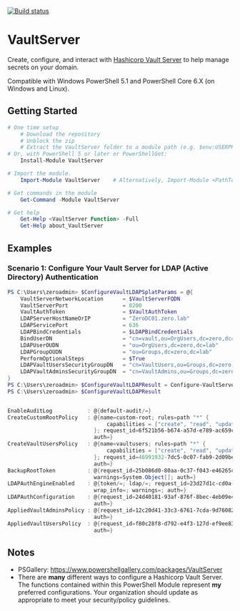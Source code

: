 [![Build status](https://ci.appveyor.com/api/projects/status/github/pldmgg/vaultserver?branch=master&svg=true)](https://ci.appveyor.com/project/pldmgg/vaultserver/branch/master)


# VaultServer
Create, configure, and interact with [Hashicorp Vault Server](https://www.vaultproject.io/) to help manage secrets on your domain.

Compatible with Windows PowerShell 5.1 and PowerShell Core 6.X (on Windows and Linux).

## Getting Started

```powershell
# One time setup
    # Download the repository
    # Unblock the zip
    # Extract the VaultServer folder to a module path (e.g. $env:USERPROFILE\Documents\WindowsPowerShell\Modules\)
# Or, with PowerShell 5 or later or PowerShellGet:
    Install-Module VaultServer

# Import the module.
    Import-Module VaultServer    # Alternatively, Import-Module <PathToModuleFolder>

# Get commands in the module
    Get-Command -Module VaultServer

# Get help
    Get-Help <VaultServer Function> -Full
    Get-Help about_VaultServer
```

## Examples

### Scenario 1: Configure Your Vault Server for LDAP (Active Directory) Authentication

```powershell
PS C:\Users\zeroadmin> $ConfigureVaultLDAPSplatParams = @{
    VaultServerNetworkLocation      = $VaultServerFQDN
    VaultServerPort                 = 8200
    VaultAuthToken                  = $VaultAuthToken
    LDAPServerHostNameOrIP          = "ZeroDC01.zero.lab"
    LDAPServicePort                 = 636
    LDAPBindCredentials             = $LDAPBindCredentials
    BindUserDN                      = "cn=vault,ou=OrgUsers,dc=zero,dc=lab"
    LDAPUserOUDN                    = "ou=OrgUsers,dc=zero,dc=lab"
    LDAPGroupOUDN                   = "ou=Groups,dc=zero,dc=lab"
    PerformOptionalSteps            = $True
    LDAPVaultUsersSecurityGroupDN   = "cn=VaultUsers,ou=Groups,dc=zero,dc=lab"
    LDAPVaultAdminsSecurityGroupDN  = "cn=VaultAdmins,ou=Groups,dc=zero,dc=lab"
}
PS C:\Users\zeroadmin> $ConfigureVaultLDAPResult = Configure-VaultServerForLDAPAuth @ConfigureVaultLDAPSplatParams
PS C:\Users\zeroadmin> $ConfigureVaultLDAPResult


EnableAuditLog           : @{default-audit/=}
CreateCustomRootPolicy   : @{name=custom-root; rules=path "*" {
                               capabilities = ["create", "read", "update", "delete", "list", "sudo"]
                           }; request_id=6f521b56-b674-a57d-e789-ac659ca1b436; lease_id=; renewable=False; lease_duration=0; data=; wrap_info=; warnings=;
                           auth=}
CreateVaultUsersPolicy   : @{name=vaultusers; rules=path "*" {
                               capabilities = ["create", "read", "update", "list"]
                           }; request_id=46991932-7dc5-0c07-fab9-2d09bec2963d; lease_id=; renewable=False; lease_duration=0; data=; wrap_info=; warnings=;
                           auth=}
BackupRootToken          : @{request_id=25b086d0-80aa-0c37-f043-e46265c42269; lease_id=; renewable=False; lease_duration=0; data=; wrap_info=;
                           warnings=System.Object[]; auth=}
LDAPAuthEngineEnabled    : @{token/=; ldap/=; request_id=23d27d1c-cd0a-5ce9-2fc0-e684bda73b75; lease_id=; renewable=False; lease_duration=0; data=;
                           wrap_info=; warnings=; auth=}
LDAPAuthConfiguration    : @{request_id=24d40181-93af-876f-8bec-4eb09e4b3445; lease_id=; renewable=False; lease_duration=0; data=; wrap_info=; warnings=;
                           auth=}
AppliedVaultAdminsPolicy : @{request_id=12c20d41-33c3-6761-7cda-9d76082d9522; lease_id=; renewable=False; lease_duration=0; data=; wrap_info=; warnings=;
                           auth=}
AppliedVaultUsersPolicy  : @{request_id=f80c28f8-d792-e4f3-127d-ef9ee8329743; lease_id=; renewable=False; lease_duration=0; data=; wrap_info=; warnings=;
                           auth=}
```

## Notes

* PSGallery: https://www.powershellgallery.com/packages/VaultServer
* There are **many** different ways to configure a Hashicorp Vault Server. The functions contained within this PowerShell Module represent **my** preferred configurations. Your organization should update as appropriate to meet your security/policy guidelines.
